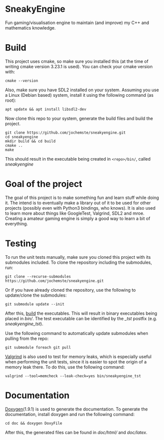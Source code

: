 # SneakyEngine

Fun gaming/visualisation engine to maintain (and improve) my C++ and mathematics knowledge.

# Build
This project uses cmake, so make sure you installed this (at the time of writing cmake version 3.23.1 is used).
You can check your cmake version with:
```
cmake --version
```

Also, make sure you have SDL2 installed on your system. Assuming you use a Linux (Debian based) system, install it using the following command (as root):
```
apt update && apt install libsdl2-dev
```

Now clone this repo to your system, generate the build files and build the project.
```
git clone https://github.com/jochemste/sneakyengine.git
cd sneakyengine
mkdir build && cd build
cmake ..
make
```

This should result in the executable being created in ```<repo>/bin/```, called *sneakyengine*

# Goal of the project
The goal of this project is to make something fun and learn stuff while doing it. The intend is to eventually make a library out of it to be used for other projects (possibly even with Python3 bindings, who knows). It is also used to learn more about things like GoogleTest, Valgrind, SDL2 and mroe. Creating a amateur gaming engine is simply a good way to learn a bit of everything.

# Testing
To run the unit tests manually, make sure you cloned this project with its submodules included. To clone the repository including the submodules, run:

```
git clone --recurse-submodules https://github.com/jochemste/sneakyengine.git
```

Or if you have already cloned the repository, use the following to update/clone the submodules:

```
git submodule update --init
```

After this, [build](#build) the executables. This will result in binary executables being placed in _bin/_. The test executable can be identified by the _\_tst_ postfix (e.g. _sneakyengine\_tst_).

Use the following command to automatically update submodules when pulling from the repo:

```
git submodule foreach git pull
```

[Valgrind](https://valgrind.org/) is also used to test for memory leaks, which is especially useful when performing the unit tests, since it is easier to spot the origin of a memory leak there. To do this, use the following command:

```
valgrind --tool=memcheck --leak-check=yes bin/sneakyengine_tst
```
# Documentation

[Doxygen](https://www.doxygen.nl/index.html)(1.9.1) is used to generate the documentation. To generate the documentation, install doxygen and run the following command:

```
cd doc && doxygen DoxyFile
```

After this, the generated files can be found in _doc/html/_ and _doc/latex_.
